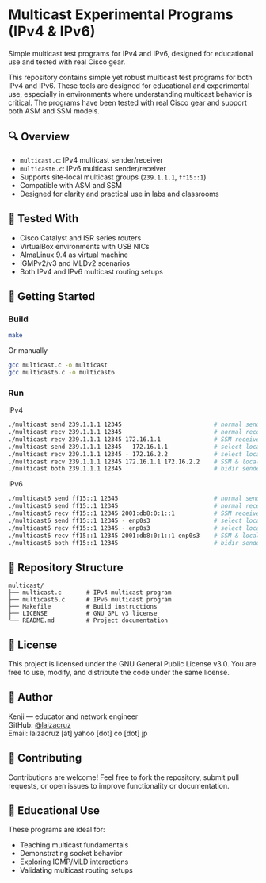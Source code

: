 # Multicast Experimental Programs (IPv4 & IPv6)

Simple multicast test programs for IPv4 and IPv6, designed for educational use and tested with real Cisco gear.

This repository contains simple yet robust multicast test programs for both IPv4 and IPv6. These tools are designed for educational and experimental use, especially in environments where understanding multicast behavior is critical. The programs have been tested with real Cisco gear and support both ASM and SSM models.

## 🔍 Overview

- `multicast.c`: IPv4 multicast sender/receiver
- `multicast6.c`: IPv6 multicast sender/receiver
- Supports site-local multicast groups (`239.1.1.1`, `ff15::1`)
- Compatible with ASM and SSM
- Designed for clarity and practical use in labs and classrooms

## 🧪 Tested With

- Cisco Catalyst and ISR series routers
- VirtualBox environments with USB NICs
- AlmaLinux 9.4 as virtual machine
- IGMPv2/v3 and MLDv2 scenarios
- Both IPv4 and IPv6 multicast routing setups

## 🚀 Getting Started

### Build

```bash
make
```

Or manually

```bash
gcc multicast.c -o multicast
gcc multicast6.c -o multicast6
```

### Run

IPv4

```bash
./multicast send 239.1.1.1 12345                          # normal sender
./multicast recv 239.1.1.1 12345                          # normal receiver
./multicast recv 239.1.1.1 12345 172.16.1.1               # SSM receiver
./multicast send 239.1.1.1 12345 - 172.16.1.1             # select local ip to send
./multicast recv 239.1.1.1 12345 - 172.16.2.2             # select local ip to receive
./multicast recv 239.1.1.1 12345 172.16.1.1 172.16.2.2    # SSM & local ip
./multicast both 239.1.1.1 12345                          # bidir sender and receiver
```

IPv6

```bash
./multicast6 send ff15::1 12345                           # normal sender
./multicast6 send ff15::1 12345                           # normal receiver
./multicast6 recv ff15::1 12345 2001:db8:0:1::1           # SSM receiver
./multicast6 send ff15::1 12345 - enp0s3                  # select local i/f to send
./multicast6 recv ff15::1 12345 - enp0s3                  # select local i/f to receive
./multicast6 recv ff15::1 12345 2001:db8:0:1::1 enp0s3    # SSM & local i/f
./multicast6 both ff15::1 12345                           # bidir sender and receiver
```

## 📂 Repository Structure

```
multicast/
├── multicast.c       # IPv4 multicast program
├── multicast6.c      # IPv6 multicast program
├── Makefile          # Build instructions
├── LICENSE           # GNU GPL v3 license
└── README.md         # Project documentation
```

## 📜 License

This project is licensed under the GNU General Public License v3.0. You are free to use, modify, and distribute the code under the same license.

## 👤 Author

Kenji — educator and network engineer  
GitHub: [@laizacruz](https://github.com/laizacruz)  
Email: laizacruz [at] yahoo [dot] co [dot] jp

## 🤝 Contributing

Contributions are welcome! Feel free to fork the repository, submit pull requests, or open issues to improve functionality or documentation.

## 📘 Educational Use

These programs are ideal for:
- Teaching multicast fundamentals
- Demonstrating socket behavior
- Exploring IGMP/MLD interactions
- Validating multicast routing setups
